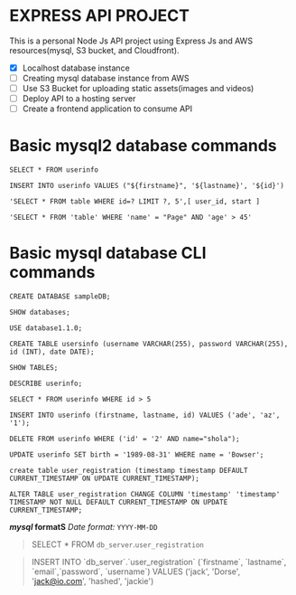 # EXPRESS API PROJECT

This is a personal Node Js API project using Express Js and AWS resources(mysql, S3 bucket, and Cloudfront).

- [x] Localhost database instance
- [ ] Creating mysql database instance from AWS
- [ ] Use S3 Bucket for uploading static assets(images and videos)
- [ ] Deploy API to a hosting server
- [ ] Create a frontend application to consume API

# Basic mysql2 database commands

`SELECT * FROM userinfo`

`INSERT INTO userinfo VALUES ("${firstname}", '${lastname}', '${id}')`

`'SELECT * FROM table WHERE id=? LIMIT ?, 5',[ user_id, start ]`

`'SELECT * FROM 'table' WHERE 'name' = "Page" AND 'age' > 45'`

# Basic mysql database CLI commands

`CREATE DATABASE sampleDB;`

`SHOW databases;`

`USE database1.1.0;`

`CREATE TABLE usersinfo (username VARCHAR(255), password VARCHAR(255), id (INT), date DATE);`

`SHOW TABLES;`

`DESCRIBE userinfo;`

`SELECT * FROM userinfo WHERE id > 5`

`INSERT INTO userinfo (firstname, lastname, id) VALUES ('ade', 'az', '1');`

`DELETE FROM userinfo WHERE ('id' = '2' AND name="shola");`

`UPDATE userinfo SET birth = '1989-08-31' WHERE name = 'Bowser';`

`create table user_registration (timestamp timestamp DEFAULT CURRENT_TIMESTAMP ON UPDATE CURRENT_TIMESTAMP);`

`ALTER TABLE user_registration CHANGE COLUMN 'timestamp' 'timestamp' TIMESTAMP NOT NULL DEFAULT CURRENT_TIMESTAMP ON UPDATE CURRENT_TIMESTAMP;`

**_mysql_ formatS**
_Date format:_ `YYYY-MM-DD`

> SELECT \* FROM `db_server`.`user_registration`

> INSERT INTO \`db_server\`.\`user_registration\` (\`firstname\`, \`lastname\`, \`email\`,\`password\`, \`username\`) VALUES ('jack', 'Dorse', 'jack@io.com', 'hashed', 'jackie')
